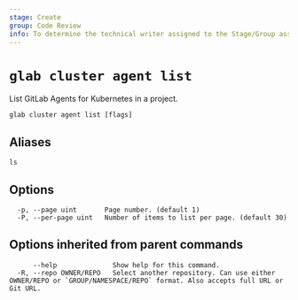 ```yaml
---
stage: Create
group: Code Review
info: To determine the technical writer assigned to the Stage/Group associated with this page, see https://about.gitlab.com/handbook/product/ux/technical-writing/#assignments
---
```


<!--
This documentation is auto generated by a script.
Please do not edit this file directly. Run `make gen-docs` instead.
-->

# `glab cluster agent list`

List GitLab Agents for Kubernetes in a project.

```plaintext
glab cluster agent list [flags]
```

## Aliases

```plaintext
ls
```

## Options

```plaintext
  -p, --page uint       Page number. (default 1)
  -P, --per-page uint   Number of items to list per page. (default 30)
```

## Options inherited from parent commands

```plaintext
      --help              Show help for this command.
  -R, --repo OWNER/REPO   Select another repository. Can use either OWNER/REPO or `GROUP/NAMESPACE/REPO` format. Also accepts full URL or Git URL.
```
